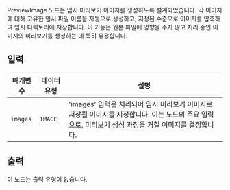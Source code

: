
PreviewImage 노드는 임시 미리보기 이미지를 생성하도록 설계되었습니다. 각 이미지에 대해 고유한 임시 파일 이름을 자동으로 생성하고, 지정된 수준으로 이미지를 압축하여 임시 디렉토리에 저장합니다. 이 기능은 원본 파일에 영향을 주지 않고 처리 중인 이미지의 미리보기를 생성하는 데 특히 유용합니다.

## 입력

| 매개변수 | 데이터 유형 | 설명                                                                                                                                                  |
| -------- | ----------- | ----------------------------------------------------------------------------------------------------------------------------------------------------- |
| `images` | `IMAGE`     | 'images' 입력은 처리되어 임시 미리보기 이미지로 저장될 이미지를 지정합니다. 이는 노드의 주요 입력으로, 미리보기 생성 과정을 거칠 이미지를 결정합니다. |

## 출력

이 노드는 출력 유형이 없습니다.
